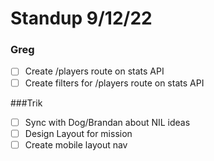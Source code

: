 # Standup 9/12/22

### Greg

- [ ] Create /players route on stats API
- [ ] Create filters for /players route on stats API

###Trik

- [ ] Sync with Dog/Brandan about NIL ideas
- [ ] Design Layout for mission
- [ ] Create mobile layout nav
